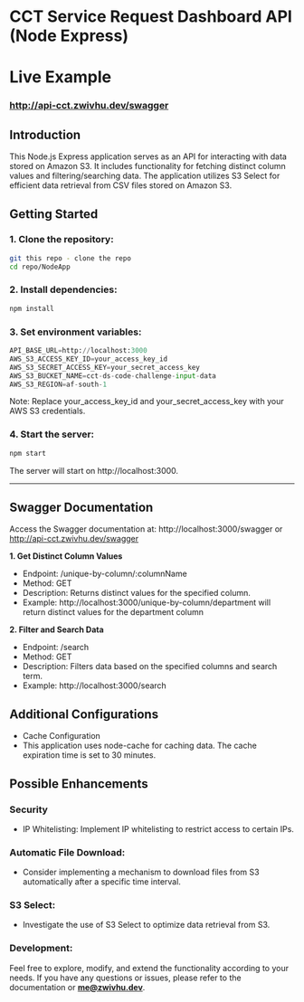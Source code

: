 # CCT Service Request Dashboard API (Node Express)


# Live Example
### http://api-cct.zwivhu.dev/swagger


## Introduction

This Node.js Express application serves as an API for interacting with data stored on Amazon S3. It includes functionality for fetching distinct column values and filtering/searching data. The application utilizes S3 Select for efficient data retrieval from CSV files stored on Amazon S3.

## Getting Started

### 1. Clone the repository:

   ```bash
   git this repo - clone the repo
   cd repo/NodeApp
  ```

### 2. Install dependencies:

   ```bash
   npm install
   ```

### 3. Set environment variables:
```python
API_BASE_URL=http://localhost:3000
AWS_S3_ACCESS_KEY_ID=your_access_key_id
AWS_S3_SECRET_ACCESS_KEY=your_secret_access_key
AWS_S3_BUCKET_NAME=cct-ds-code-challenge-input-data
AWS_S3_REGION=af-south-1
```
Note: Replace your_access_key_id and your_secret_access_key with your AWS S3 credentials.

### 4. Start the server:
   ```bash
   npm start
   ```

The server will start on http://localhost:3000.

_____

## Swagger Documentation
Access the Swagger documentation at: http://localhost:3000/swagger or
http://api-cct.zwivhu.dev/swagger

**1. Get Distinct Column Values**

   - Endpoint: /unique-by-column/:columnName
  -  Method: GET
  - Description: Returns distinct values for the specified column.
   - Example: http://localhost:3000/unique-by-column/department will return distinct values for the department column

**2. Filter and Search Data**
-  Endpoint: /search
- Method: GET
-  Description: Filters data based on the specified columns and search term.
-  Example: http://localhost:3000/search


## Additional Configurations
- Cache Configuration
-  This application uses node-cache for caching data. The cache expiration time is set to 30 minutes.

## Possible Enhancements
### Security
- IP Whitelisting: Implement IP whitelisting to restrict access to certain IPs.

### Automatic File Download:
- Consider implementing a mechanism to download files from S3 automatically after a specific time interval.

### S3 Select:
- Investigate the use of S3 Select to optimize data retrieval from S3.

### Development:
Feel free to explore, modify, and extend the functionality according to your needs. If you have any questions or issues, please refer to the documentation or **me@zwivhu.dev**.
